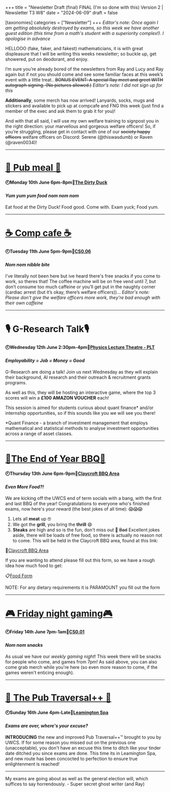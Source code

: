 +++
title = "Newsletter Draft (final) FINAL (I'm so done with this) Version 2 | Newsletter T3 W8"
date = "2024-06-09"
draft = false

[taxonomies]
categories = ["Newsletter"]
+++
*Editor's note: Once again I am getting absolutely destroyed by exams, so this week we have another guest edition (this time from a math's student with a superiority complex!). I apologise in advance*

HELLOOO (fake, faker, and fakest) mathematicians, it is with great displeasure that I will be writing this weeks newsletter; so buckle up, get showered, put on deodorant, and enjoy.

I’m sure you’re already bored of the newsletters from Ray and Lucy and Ray again but if not you should come and see some familiar faces at this week’s event with a little treat.. ~~BONUS EVENT: A special Ray meet and greet WITH autograph signing. (No pictures allowed.)~~ *Editor's note: I did not sign up for this*

**Additionally**, some merch has now arrived! Lanyards, socks, mugs and stickers and available to pick up at compcafe and FNG this week (just find a member of the exec and ask them to grab it for you)!

And with that all said, I will use my own welfare training to signpost you in the right direction: your marvellous and gorgeous welfare officers! So, if you’re struggling, please get in contact with one of our ~~society happy officers~~ welfare officers on Discord: Serene (@thiswasdumb) or Raven (@raven0034)!

--------------------------------------------------------------------------

# [🍔 Pub meal 🍔](https://uwcs.co.uk/events/t3/w8/pub/)

#### 🕘Monday 10th June 6pm-8pm📍[The Dirty Duck](https://campus.warwick.ac.uk/search/623c889c421e6f5928c0d39a?projectId=warwick)
#### *Yum yum yum food nom nom nom*

Eat food at the Dirty Duck! Food good. Come with. Exam yuck; Food yum.

--------------------------------------------------------------------------

# [☕ Comp cafe ☕](https://uwcs.co.uk/events/t3/w8/compcafe/)

#### 🕘Tuesday 11th June 5pm-9pm📍[CS0.06](https://campus.warwick.ac.uk/search/623c888a421e6f5928c0d038)
#### *Nom nom nibble bite*

I've literally not been here but ive heard there's free snacks if you come to work, so theres that! The coffee machine will be on free vend until 7, but don’t consume too much caffeine or you’ll get put in the naughty corner (cardiac arrest (but it’s okay, there’s welfare officers))… *Editor's note: Please don't give the welfare officers more work, they're bad enough with their own caffeine*

--------------------------------------------------------------------------

# 🎙️ G-Research Talk🎙️

#### 🕘Wednesday 12th June 2:30pm-4pm📍[Physics Lecture Theatre - PLT](https://campus.warwick.ac.uk/search/623c88d1421e6f5928c0de68?projectId=warwick)
#### *Employability = Job = Money = Good*

G-Research are doing a talk! Join us next Wednesday as they will explain their background, AI research and their outreach & recruitment grants programs.

As well as this, they will be hosting an interactive game, where the top 3 scores will win a **£100 AMAZON VOUCHER** each!

This session is aimed for students curious about quant finance* and/or internship opportunities, so if this sounds like you we will see you there!

*Quant Finance - a branch of investment management that employs mathematical and statistical methods to analyse investment opportunities across a range of asset classes.

--------------------------------------------------------------------------

# [🍖The End of Year BBQ🍖](https://uwcs.co.uk/events/t3/w8/bbq/)

#### 🕘Thursday 13th June 6pm-9pm📍[Claycroft BBQ Area](https://www.google.com/maps/search/52.382260,+-1.554858?entry=tts&g_ep=EgoyMDI0MDYwNS4wKgBIAVAD)
#### *Even ***More*** Food?!*

We are kicking off the UWCS end of term socials with a bang, with the first and last BBQ of the year! Congratulations to everyone who's finished exams, now here's your reward (the best jokes of all time): 😱😱😱

1. Lets all **meat** up 🤓
2. We got the **grill**, you bring the **thrill** 😄
3. **Steaks** are high and so is the fun, don't miss out 🌭
~~Bad~~ Excellent jokes aside, there will be loads of free food, so there is actually no reason not to come. This will be held in the Claycroft BBQ area, found at this link:

📍[Claycroft BBQ Area](https://maps.app.goo.gl/GNbpmkPrSX8pucpt8)

If you are wanting to attend please fill out this form, so we have a rough idea how much food to get:

📋[Food Form](https://forms.gle/bKJnvW3NrMJEL6sUA)

NOTE: For any dietary requirements it is PARAMOUNT you fill out the form

--------------------------------------------------------------------------

# [🎮 Friday night gaming🎮](https://uwcs.co.uk/events/t3/w8/fng/)

#### 🕘Friday 14th June 7pm-1am📍[CS0.01](https://campus.warwick.ac.uk/search/623c888a421e6f5928c0d035)
#### *Nom nom snacks*

As usual we have our *weekly gaming night*! This week there will be snacks for people who come, and games from 7pm! As said above, you can also come grab merch while you're here (so even more reason to come, if the games weren't enticing enough).

--------------------------------------------------------------------------

# [🍺 The Pub Traversal++ 🍺](https://uwcs.co.uk/events/t3/w8/crawl/)

#### 🕘Sunday 16th June 4pm-Late📍[Leamington Spa](https://maps.app.goo.gl/uyjVr4jJcm3ifcpU6)
#### *Exams are over, where's your excuse?*

**INTRODUCING** the new and improved Pub Traversal++™ brought to you by UWCS. If for some reason you missed out on the previous one (unacceptable), you don't have an excuse this time to ditch like your tinder date ditched you since exams are done. This time its in Leamington Spa, and new route has been concocted to perfection to ensure true enlightenment is reached!

--------------------------------------------------------------------------

My exams are going about as well as the general election will, which suffices to say horrendously. - Super secret ghost writer (and Ray)
